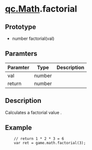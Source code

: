 # [qc.Math](README.md).factorial

## Prototype
* number factorial(val)

## Paramters
| Paramter | Type | Description |
| ------------- | ------------- | -------------|
| val | number |  |
| return | number |  |

## Description
Calculates a factorial value .

## Example
````
    // return 1 * 2 * 3 = 6
    var ret = game.math.factorial(3);
````
